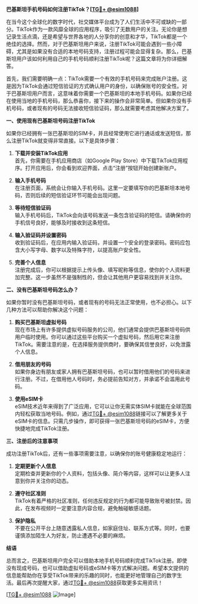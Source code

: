 **巴基斯坦手机号码如何注册TikTok？[[TG💪+ @esim1088](https://t.me/s/esim1088)]**

在当今这个全球化的数字时代，社交媒体平台成为了人们生活中不可或缺的一部分。TikTok作为一款风靡全球的应用程序，吸引了无数用户的关注。无论你是想记录生活点滴，还是希望与世界各地的人分享你的创意和才华，TikTok都是一个绝佳的选择。然而，对于巴基斯坦用户来说，注册TikTok可能会遇到一些小障碍，尤其是如果没有合适的本地号码支持，注册过程可能会显得复杂。那么，巴基斯坦用户该如何利用自己的手机号码顺利注册TikTok呢？这篇文章将为你详细解答。

首先，我们需要明确一点：TikTok需要一个有效的手机号码来完成账户注册。这是因为TikTok会通过短信验证的方式确认用户的身份，以确保账号的安全性。对于巴基斯坦用户而言，这意味着你需要一个巴基斯坦的本地手机号码。如果你已经在使用当地的手机号码，那么恭喜你，接下来的操作会非常简单。但如果你没有手机号码，或者现有的号码无法接收短信验证码，那么就需要考虑其他解决方案了。

**一、使用现有巴基斯坦号码注册TikTok**

如果你已经拥有一张巴基斯坦的SIM卡，并且经常使用它进行通话或发送短信，那么注册TikTok就变得非常直接。以下是具体步骤：

1. **下载并安装TikTok应用**  
   首先，你需要在手机应用商店（如Google Play Store）中下载TikTok应用程序。打开应用后，你会看到欢迎界面，点击“注册”按钮开始创建新账户。

2. **输入手机号码**  
   在注册页面，系统会让你输入手机号码。这里一定要填写你的巴基斯坦本地号码，否则后续的短信验证环节可能会出现问题。

3. **等待短信验证码**  
   输入手机号码后，TikTok会向该号码发送一条包含验证码的短信。请确保你的手机信号良好，能够及时接收到这条短信。

4. **输入验证码并设置密码**  
   收到验证码后，在应用内输入验证码，并设置一个安全的登录密码。密码应包含大小写字母、数字以及特殊字符，以提高账户安全性。

5. **完善个人信息**  
   注册完成后，你可以根据提示上传头像、填写昵称等信息，使你的个人资料更加完整。这一步虽然不是强制性的，但会让其他用户更容易找到并关注你。

**二、没有巴基斯坦号码怎么办？**

如果你暂时没有巴基斯坦号码，或者现有的号码无法正常使用，也不必担心。以下几种方法可以帮助你解决这个问题：

1. **购买巴基斯坦虚拟号码**  
   现在市场上有许多提供虚拟号码服务的公司，他们通常会提供巴基斯坦号码供用户临时使用。你可以通过这些平台购买一个虚拟号码，然后用它来注册TikTok。需要注意的是，在选择服务提供商时，要确保其信誉良好，以免泄露个人信息。

2. **借用朋友的号码**  
   如果你身边有朋友或家人拥有巴基斯坦号码，也可以暂时借用他们的号码来进行注册。不过，在借用他人号码时，务必提前告知对方，并承诺不会滥用此号码。

3. **使用eSIM卡**  
   eSIM技术近年来得到了广泛应用，它可以让你无需实体SIM卡就能在全球范围内轻松获取当地号码。例如，通过[TG💪+ @esim1088](https://t.me/s/esim1088)链接可以了解更多关于eSIM卡的信息。只需几步操作，即可获得一张巴基斯坦号码的eSIM卡，方便快捷地完成TikTok注册。

**三、注册后的注意事项**

成功注册TikTok后，还有一些事项需要注意，以确保你的账号健康稳定地运行：

1. **定期更新个人信息**  
   定期检查并更新你的个人资料，包括头像、简介等内容，这样可以让更多人注意到你并关注你的动态。

2. **遵守社区准则**  
   TikTok有着严格的社区准则，任何违反规定的行为都可能导致账号被封禁。因此，在发布视频时一定要注意内容合规，避免触碰敏感话题。

3. **保护隐私**  
   不要在公开平台上随意透露私人信息，如家庭住址、联系方式等。同时，也要谨慎添加陌生人为好友，防止遭遇不必要的麻烦。

**结语**

总而言之，巴基斯坦用户完全可以借助本地手机号码顺利完成TikTok注册。即使没有现成号码，也可以借助虚拟号码或eSIM卡等方式解决问题。希望本文提供的信息能帮助你在享受TikTok带来的乐趣的同时，也能更好地管理自己的数字生活。最后再次提醒大家，通过[TG💪+ @esim1088](https://t.me/s/esim1088)获取更多实用资讯！

[[TG💪+ @esim1088](https://t.me/s/esim1088) ![Image](https://i.postimg.cc/4NQfJmqS/Snipaste-2025-05-13-00-14-12.png)]
